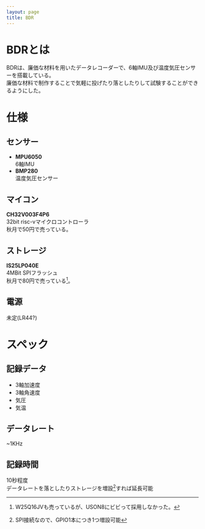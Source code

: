 ```yaml
---
layout: page
title: BDR
---
```


# BDRとは
BDRは、廉価な材料を用いたデータレコーダーで、6軸IMU及び温度気圧センサーを搭載している。  
廉価な材料で制作することで気軽に投げたり落としたりして試験することができるようにした。

# 仕様
## センサー
* **MPU6050**  
  6軸IMU
* **BMP280**  
  温度気圧センサー

## マイコン
**CH32V003F4P6**  
32bit risc-vマイクロコントローラ  
秋月で50円で売っている。

## ストレージ
**IS25LP040E**  
4MBit SPIフラッシュ  
秋月で80円で売っている[^uson8]。

## 電源
未定(LR44?)


# スペック
## 記録データ
* 3軸加速度
* 3軸角速度
* 気圧
* 気温

## データレート
~1KHz

## 記録時間
10秒程度  
データレートを落としたりストレージを増設[^upgrade]すれば延長可能  

[^uson8]: W25Q16JVも売っているが、USON8にビビって採用しなかった。  
[^upgrade]: SPI接続なので、GPIO1本につき1つ増設可能
